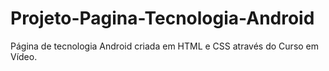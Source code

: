 # Projeto-Pagina-Tecnologia-Android
Página de tecnologia Android criada em HTML e CSS através do Curso em Vídeo. 
